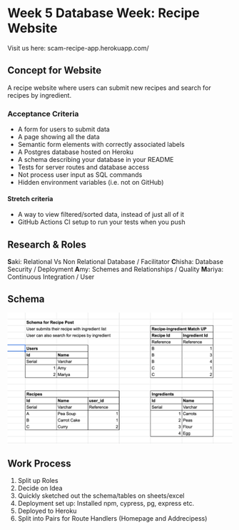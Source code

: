 # Week 5 Database Week: Recipe Website

Visit us here: scam-recipe-app.herokuapp.com/

## Concept for Website

A recipe website where users can submit new recipes and search for recipes by ingredient.

### Acceptance Criteria 
- A form for users to submit data
- A page showing all the data
- Semantic form elements with correctly associated labels
- A Postgres database hosted on Heroku
- A schema describing your database in your README
- Tests for server routes and database access
- Not process user input as SQL commands
- Hidden environment variables (i.e. not on GitHub)
#### Stretch criteria 
- A way to view filtered/sorted data, instead of just all of it
- GitHub Actions CI setup to run your tests when you push

## Research & Roles
**S**aki: Relational Vs Non Relational Database / Facilitator
**C**hisha: Database Security / Deployment
**A**my: Schemes and Relationships / Quality
**M**ariya: Continuous Integration / User

## Schema

![Image of Schema](Schema.png)

## Work Process
1. Split up Roles
2. Decide on Idea
3. Quickly sketched out the schema/tables on sheets/excel
4. Deployment set up: Installed npm, cypress, pg, express etc. 
5. Deployed to Heroku 
6. Split into Pairs for Route Handlers (Homepage and Addrecipess)